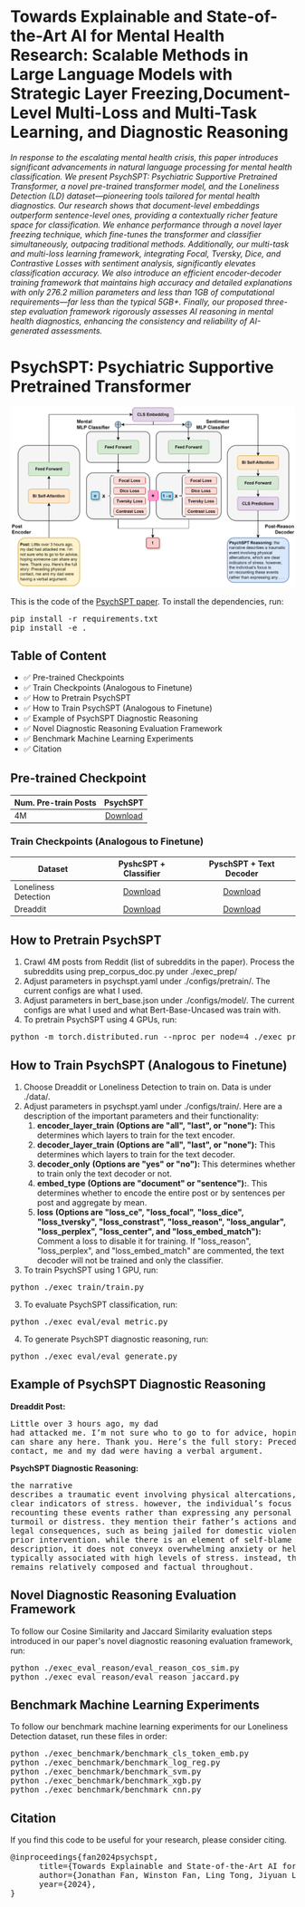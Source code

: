 # Towards Explainable and State-of-the-Art AI for Mental Health Research: Scalable Methods in Large Language Models with Strategic Layer Freezing,Document-Level Multi-Loss and Multi-Task Learning, and Diagnostic Reasoning

 _In response to the escalating mental health crisis, this paper introduces significant 
 advancements in natural language processing for mental health classification. We present PsychSPT:
 Psychiatric Supportive Pretrained Transformer, a novel pre-trained transformer model, and the
 Loneliness Detection (LD) dataset—pioneering tools tailored for mental health diagnostics. Our
 research shows that document-level embeddings outperform sentence-level ones, providing a 
 contextually richer feature space for classification. We enhance performance through a novel layer
 freezing technique, which fine-tunes the transformer and classifier simultaneously, outpacing
 traditional methods. Additionally, our multi-task and multi-loss learning framework, integrating
 Focal, Tversky, Dice, and Contrastive Losses with sentiment analysis, significantly elevates
 classification accuracy. We also introduce an efficient encoder-decoder training framework that
 maintains high accuracy and detailed explanations with only 276.2 million parameters and less
 than 1GB of computational requirements—far less than the typical 5GB+. Finally, our proposed
 three-step evaluation framework rigorously assesses AI reasoning in mental health diagnostics,
 enhancing the consistency and reliability of AI-generated assessments._

# PsychSPT: Psychiatric Supportive Pretrained Transformer

<img src="./draw/pyschspt.drawio.svg" width="700">

This is the code of the <a href="https://arxiv.org/abs/2201.12086">PsychSPT paper</a>.
To install the dependencies, run:
<pre>pip install -r requirements.txt
pip install -e .</pre> 

## Table of Content
- ✅ Pre-trained Checkpoints
- ✅ Train Checkpoints (Analogous to Finetune)
- ✅ How to Pretrain PsychSPT
- ✅ How to Train PsychSPT (Analogous to Finetune)
- ✅ Example of PsychSPT Diagnostic Reasoning
- ✅ Novel Diagnostic Reasoning Evaluation Framework
- ✅ Benchmark Machine Learning Experiments
- ✅ Citation

## Pre-trained Checkpoint
Num. Pre-train Posts |                                                 PsychSPT                                                  |
--- |:---------------------------------------------------------------------------------------------------------:|
4M | <a href="https://drive.google.com/file/d/1WqB8Yo5VikIpEgV1h9FDugd64Tfo2oPb/view?usp=sharing">Download</a> | - | -

### Train Checkpoints (Analogous to Finetune)
Dataset |                                                     PyshcSPT + Classifier                                                      |                                                       PyschSPT + Text Decoder                                                       |
--- |:------------------------------------------------------------------------------------------------------------------------------:|:-----------------------------------------------------------------------------------------------------------------------------------:|
Loneliness Detection | <a href="https://drive.google.com/file/d/1kEdIfNCmFzkL-Hu7CcsI6pZ7i1eTxStY/view?usp=sharing">Download</a>   | <a href="https://drive.google.com/file/d/1BW-8OlXjpwPkkljfBlW_KpGWdGOgJoBL/view?usp=sharing">Download</a>
Dreaddit | <a href="https://drive.google.com/file/d/1i7UtIbovIZYAZ-xeGy9jBXyVca7-qtJ7/view?usp=sharing">Download</a> | <a href="https://drive.google.com/file/d/1wXRh2_p6YVEqfUIlhkjK2T42s7XPKCoc/view?usp=sharing">Download</a>

## How to Pretrain PsychSPT
1. Crawl 4M posts from Reddit (list of subreddits in the paper). Process the subreddits using prep_corpus_doc.py under ./exec_prep/
2. Adjust parameters in psychspt.yaml under ./configs/pretrain/. The current configs are what I used.
3. Adjust parameters in bert_base.json under ./configs/model/. The current configs are what I used and what Bert-Base-Uncased was train with.
4. To pretrain PsychSPT using 4 GPUs, run:
<pre>python -m torch.distributed.run --nproc_per_node=4 ./exec_pretrain/pretrain.py</pre>

## How to Train PsychSPT (Analogous to Finetune)
1. Choose Dreaddit or Loneliness Detection to train on. Data is under ./data/.
2. Adjust parameters in psychspt.yaml under ./configs/train/. Here are a description of the important parameters and their functionality:
   1. **encoder_layer_train** **(Options are "all", "last", or "none"):** This determines which layers to train for the text encoder.
   2. **decoder_layer_train** **(Options are "all", "last", or "none"):** This determines which layers to train for the text decoder.
   3. **decoder_only** **(Options are "yes" or "no"):** This determines whether to train only the text decoder or not.
   4. **embed_type** **(Options are "document" or "sentence"):**. This determines whether to encode the entire post or by sentences per post and aggregate by mean.
   4. **loss** **(Options are "loss_ce", "loss_focal", "loss_dice", "loss_tversky", "loss_constrast", "loss_reason", "loss_angular", "loss_perplex", "loss_center", and "loss_embed_match"):** Comment a loss to disable it for training. If "loss_reason", "loss_perplex", and "loss_embed_match" are commented, the text decoder will not be trained and only the classifier.
2. To train PsychSPT using 1 GPU, run:
<pre>python ./exec_train/train.py</pre> 
3. To evaluate PsychSPT classification, run:
<pre>python ./exec_eval/eval_metric.py </pre> 
4. To generate PsychSPT diagnostic reasoning, run:
<pre>python ./exec_eval/eval_generate.py </pre> 

## Example of PsychSPT Diagnostic Reasoning
**Dreaddit Post:** <pre>Little over 3 hours ago, my dad had attacked me. I’m not sure who to go to 
for advice, hoping someone can share any here. Thank you. Here’s the full story: 
Preceding physical contact, me and my dad were having a verbal argument. </pre> 
**PsychSPT Diagnostic Reasoning:**<pre>the narrative describes a traumatic event involving physical altercations,
which are clear indicators of stress. however, the individual’s focus is on 
recounting these events rather than expressing any personal emotional turmoil or distress. 
they mention their father’s actions and subsequent legal consequences, such as 
being jailed for domestic violence without prior intervention. while there is an 
element of self-blame in the description, it does not conveyx overwhelming 
anxiety or helplessness typically associated with high levels of stress. instead, 
the tone remains relatively composed and factual throughout. </pre> 

## Novel Diagnostic Reasoning Evaluation Framework
To follow our Cosine Similarity and Jaccard Similarity evaluation steps introduced in our paper's 
novel diagnostic reasoning evaluation framework, run:
<pre>python ./exec_eval_reason/eval_reason_cos_sim.py
python ./exec_eval_reason/eval_reason_jaccard.py</pre> 

## Benchmark Machine Learning Experiments
To follow our benchmark machine learning experiments for our Loneliness Detection dataset, run these files in order:
<pre>
python ./exec_benchmark/benchmark_cls_token_emb.py
python ./exec_benchmark/benchmark_log_reg.py
python ./exec_benchmark/benchmark_svm.py
python ./exec_benchmark/benchmark_xgb.py
python ./exec_benchmark/benchmark_cnn.py
</pre> 

## Citation
If you find this code to be useful for your research, please consider citing.
<pre>
@inproceedings{fan2024psychspt,
      title={Towards Explainable and State-of-the-Art AI for Mental Health Research: Scalable Methods in Large Language Models with Strategic Layer Freezing,Document-Level Multi-Loss and Multi-Task Learning, and Diagnostic Reasoning},
      author={Jonathan Fan, Winston Fan, Ling Tong, Jiyuan Li, and Weiguo Fan},
      year={2024},
}</pre>